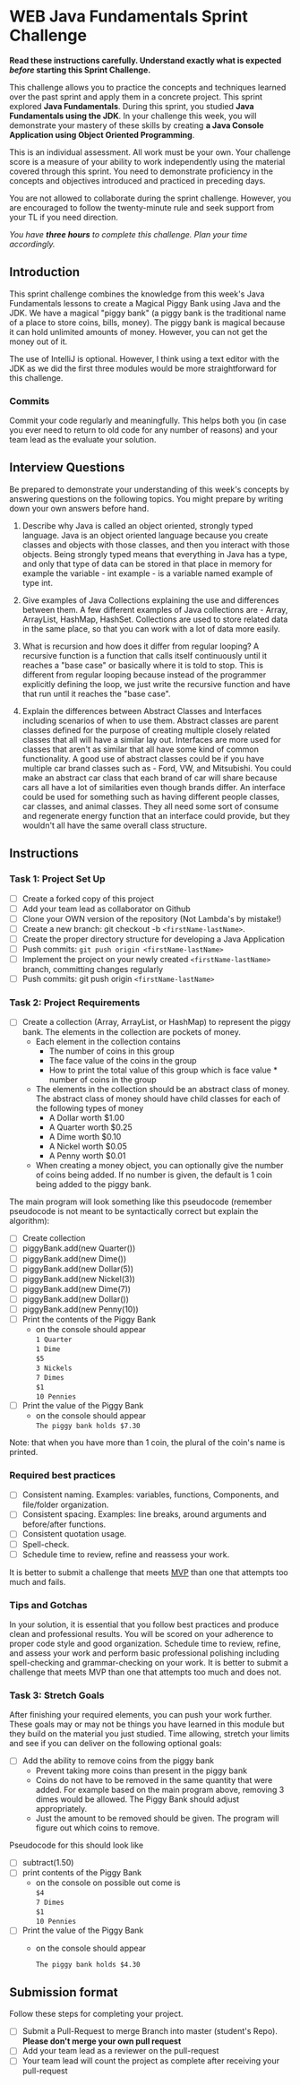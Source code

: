 # WEB Java Fundamentals Sprint Challenge

**Read these instructions carefully. Understand exactly what is expected _before_ starting this Sprint Challenge.**

This challenge allows you to practice the concepts and techniques learned over the past sprint and apply them in a concrete project. This sprint explored **Java Fundamentals**. During this sprint, you studied **Java Fundamentals using the JDK**. In your challenge this week, you will demonstrate your mastery of these skills by creating **a Java Console Application using Object Oriented Programming**.

This is an individual assessment. All work must be your own. Your challenge score is a measure of your ability to work independently using the material covered through this sprint. You need to demonstrate proficiency in the concepts and objectives introduced and practiced in preceding days.

You are not allowed to collaborate during the sprint challenge. However, you are encouraged to follow the twenty-minute rule and seek support from your TL if you need direction.

_You have **three hours** to complete this challenge. Plan your time accordingly._

## Introduction

This sprint challenge combines the knowledge from this week's Java Fundamentals lessons to create a Magical Piggy Bank using Java and the JDK. We have a magical "piggy bank" (a piggy bank is the traditional name of a place to store coins, bills, money). The piggy bank is magical because it can hold unlimited amounts of money. However, you can not get the money out of it.

The use of IntelliJ is optional. However, I think using a text editor with the JDK as we did the first three modules would be more straightforward for this challenge.

### Commits

Commit your code regularly and meaningfully. This helps both you (in case you ever need to return to old code for any number of reasons) and your team lead as the evaluate your solution.

## Interview Questions

Be prepared to demonstrate your understanding of this week's concepts by answering questions on the following topics. You might prepare by writing down your own answers before hand.

1. Describe why Java is called an object oriented, strongly typed language.
Java is an object oriented language because you create classes and objects with those classes, and then you interact with those objects. Being strongly typed means that everything in Java has a type, and only that type of data can be stored in that place in memory for example the variable - int example - is a variable named example of type int.

2. Give examples of Java Collections explaining the use and differences between them.
A few different examples of Java collections are - Array, ArrayList, HashMap, HashSet. Collections are used to store related data in the same place, so that you can work with a lot of data more easily.

3. What is recursion and how does it differ from regular looping?
A recursive function is a function that calls itself continuously until it reaches a "base case" or basically where it is told to stop. This is different from regular looping because instead of the programmer explicitly defining the loop, we just write the recursive function and have that run until it reaches the "base case".

4. Explain the differences between Abstract Classes and Interfaces including scenarios of when to use them.
Abstract classes are parent classes defined for the purpose of creating multiple closely related classes that all will have a similar lay out. Interfaces are more used for classes that aren't as similar that all have some kind of common functionality. A good use of abstract classes could be if you have multiple car brand classes such as - Ford, VW, and Mitsubishi. You could make an abstract car class that each brand of car will share because cars all have a lot of similarities even though brands differ. An interface could be used for something such as having different people classes, car classes, and animal classes. They all need some sort of consume and regenerate energy function that an interface could provide, but they wouldn't all have the same overall class structure.

## Instructions

### Task 1: Project Set Up

- [ ] Create a forked copy of this project
- [ ] Add your team lead as collaborator on Github
- [ ] Clone your OWN version of the repository (Not Lambda's by mistake!)
- [ ] Create a new branch: git checkout -b `<firstName-lastName>`.
- [ ] Create the proper directory structure for developing a Java Application
- [ ] Push commits: `git push origin <firstName-lastName>`
- [ ] Implement the project on your newly created `<firstName-lastName>` branch, committing changes regularly
- [ ] Push commits: git push origin `<firstName-lastName>`

### Task 2: Project Requirements

- [ ] Create a collection (Array, ArrayList, or HashMap) to represent the piggy bank. The elements in the collection are pockets of money.
  - Each element in the collection contains
    - The number of coins in this group
    - The face value of the coins in the group
    - How to print the total value of this group which is face value * number of coins in the group
  - The elements in the collection should be an abstract class of money. The abstract class of money should have child classes for each of the following types of money
    - A Dollar worth $1.00
    - A Quarter worth $0.25
    - A Dime worth $0.10
    - A Nickel worth $0.05
    - A Penny worth $0.01
  - When creating a money object, you can optionally give the number of coins being added. If no number is given, the default is 1 coin being added to the piggy bank.  

The main program will look something like this pseudocode (remember pseudocode is not meant to be syntactically correct but explain the algorithm):

- [ ] Create collection
- [ ] piggyBank.add(new Quarter())
- [ ] piggyBank.add(new Dime())
- [ ] piggyBank.add(new Dollar(5))
- [ ] piggyBank.add(new Nickel(3))
- [ ] piggyBank.add(new Dime(7))
- [ ] piggyBank.add(new Dollar())
- [ ] piggyBank.add(new Penny(10))
- [ ] Print the contents of the Piggy Bank
  - on the console should appear  
    `1 Quarter`  
    `1 Dime`  
    `$5`  
    `3 Nickels`  
    `7 Dimes`  
    `$1`  
    `10 Pennies`  
- [ ] Print the value of the Piggy Bank
  - on the console should appear  
    `The piggy bank holds $7.30`  

Note: that when you have more than 1 coin, the plural of the coin's name is printed.

### Required best practices

- [ ] Consistent naming. Examples: variables, functions, Components, and file/folder organization.
- [ ] Consistent spacing. Examples: line breaks, around arguments and before/after functions.
- [ ] Consistent quotation usage.
- [ ] Spell-check.
- [ ] Schedule time to review, refine and reassess your work.

It is better to submit a challenge that meets [MVP](https://en.wikipedia.org/wiki/Minimum_viable_product) than one that attempts too much and fails.

### Tips and Gotchas

In your solution, it is essential that you follow best practices and produce clean and professional results. You will be scored on your adherence to proper code style and good organization. Schedule time to review, refine, and assess your work and perform basic professional polishing including spell-checking and grammar-checking on your work. It is better to submit a challenge that meets MVP than one that attempts too much and does not.

### Task 3: Stretch Goals

After finishing your required elements, you can push your work further. These goals may or may not be things you have learned in this module but they build on the material you just studied. Time allowing, stretch your limits and see if you can deliver on the following optional goals:

- [ ] Add the ability to remove coins from the piggy bank
  - Prevent taking more coins than present in the piggy bank
  - Coins do not have to be removed in the same quantity that were added. For example based on the main program above, removing 3 dimes would be allowed. The Piggy Bank should adjust appropriately.
  - Just the amount to be removed should be given. The program will figure out which coins to remove.

Pseudocode for this should look like

- [ ] subtract(1.50)
- [ ] print contents of the Piggy Bank
  - on the console on possible out come is  
    `$4`  
    `7 Dimes`  
    `$1`  
    `10 Pennies`  
- [ ] Print the value of the Piggy Bank
  - on the console should appear  

    `The piggy bank holds $4.30`

## Submission format

Follow these steps for completing your project.

- [ ] Submit a Pull-Request to merge <firstName-lastName> Branch into master (student's  Repo). **Please don't merge your own pull request**
- [ ] Add your team lead as a reviewer on the pull-request
- [ ] Your team lead will count the project as complete after receiving your pull-request
